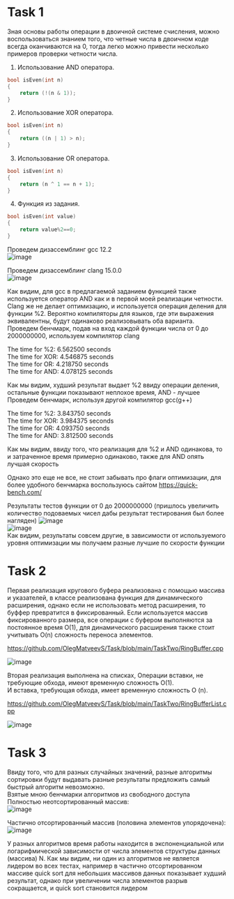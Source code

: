 # Task 1
Зная основы работы операции в двоичной системе счисления, можно воспользоваться знанием того, что четные числа в двоичном коде всегда оканчиваются на 0, тогда
легко можно привести несколько примеров проверки четности числа. 
1. Использование AND оператора.
```C++
bool isEven(int n)
{
    return (!(n & 1));
}
```
2. Использование XOR оператора. 
```C++
bool isEven(int n)
{
    return ((n | 1) > n);
}
```
3. Использование OR оператора.
```C++
bool isEven(int n)
{
    return (n ^ 1 == n + 1);
}
```
4. Функция из задания.
```C++ 
bool isEven(int value)
{
    return value%2==0;
}
```
Проведем дизассемблинг gcc 12.2 \
![image](https://user-images.githubusercontent.com/55399599/194720504-244837c4-dd98-4f44-ab41-08907693e14b.png)

Проведем дизассемблинг clang 15.0.0 \
![image](https://user-images.githubusercontent.com/55399599/194623351-67430be7-0528-44d6-9921-3dac1206d20d.png)

Как видим, для gcc в предлагаемой заданием функцией также используется оператор AND как и в первой моей реализации четности.
Clang же не делает оптимизацию, и используется операция деления для функции %2.
Вероятно компиляторы для языков, где эти выражения эквивалентны, будут одинаково реализовывать оба варианта.
Проведем бенчмарк, подав на вход каждой функции числа от 0 до 2000000000, используем компилятор clang

The time for %2: 6.562500 seconds \
The time for XOR: 4.546875 seconds \
The time for OR: 4.218750 seconds \
The time for AND: 4.078125 seconds 

Как мы видим, худший результат выдает %2 ввиду операции деления, остальные функции показывают неплохое время, AND - лучшее
Проведем бенчмарк, используя другой компилятор gcc(g++)

The time for %2: 3.843750 seconds \
The time for XOR: 3.984375 seconds \
The time for OR: 4.093750 seconds \
The time for AND: 3.812500 seconds 

Как мы видим, ввиду того, что реализация для %2 и AND одинакова, то и затраченное время примерно одинаково, также для AND опять лучшая скорость

Однако это еще не все, не стоит забывать про флаги оптимизации, для более удобного бенчмарка воспользуюсь сайтом 
https://quick-bench.com/

Результаты тестов функции от 0 до 2000000000 (пришлось увеличить количество подоваемых чисел дабы результат тестирования был более нагляден)
![image](https://user-images.githubusercontent.com/55399599/194637362-00451409-27d4-4dac-b644-a6819cb12510.png) \
![image](https://user-images.githubusercontent.com/55399599/194637637-15aaaa19-0e8f-4f4f-94aa-124d4760f33b.png) \
Как видим, результаты совсем другие,  в зависимости  от используемого уровня оптимизации мы получаем разные лучшие по скорости функции





# Task 2
Первая реализация кругового буфера реализована с помощью массива и указателей, в классе реализована функция для динамического расширения, однако если не использовать метод расширения, то буффер превратится в фиксированный. Если используется массив фиксированного размера, все операции с буфером выполняются за постоянное время O(1), для динамического расширения также стоит учитывать O(n) сложность переноса элементов.


https://github.com/OlegMatveevS/Task/blob/main/TaskTwo/RingBuffer.cpp

![image](https://user-images.githubusercontent.com/55399599/194718841-6efe9f3d-3909-4657-8eca-a949e0bfc911.png)


Вторая реализация выполнена на списках, 
Операции вставки, не требующие обхода, имеют временную сложность O(1). \
И вставка, требующая обхода, имеет временную сложность O (n).


https://github.com/OlegMatveevS/Task/blob/main/TaskTwo/RingBufferList.cpp

![image](https://user-images.githubusercontent.com/55399599/194718878-d32aedb8-d376-4ea4-a6aa-5c698904be32.png)


# Task 3
Ввиду того, что для разных случайных значений, разные алгоритмы сортировки будут выдавать разные результаты предложить самый быстрый алгоритм невозможно. \
Взятые мною бенчмарки алгоритмов из свободного доступа \
 Полностью неотсортированный массив: \
![image](https://user-images.githubusercontent.com/55399599/194715961-a265b3df-237b-48e6-87b4-1cb76118a1e3.png) 

 Частично отсортированный массив (половина элементов упорядочена): \
![image](https://user-images.githubusercontent.com/55399599/194715967-e8340721-695f-4ee2-bb1e-437b950b4854.png) 

У разных алгоритмов время работы находится в экспоненциальной или логарифмической зависимости от числа элементов структуры данных (массива) N.
Как мы видим, ни один из алгоритмов не является лидером во всех тестах, например в частично отсортированном массиве quick sort для небольших массивов данных
показывает худший результат, однако при увеличении числа элементов разрыв сокращается, и quick sort становится лидером


